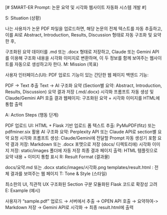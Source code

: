 [# SMART-ER Prompt: 논문 요약 및 시각화 웹사이트 자동화 시스템 개발 #]

S: Situation (상황)

나는 사용자가 논문 PDF 파일을 업로드하면, 해당 논문의 전체 텍스트를 자동 추출하고, 이를 AI로 Abstract, Introduction, Results, Discussion 형태로 자동 구조화 및 요약한 후,

구조화된 요약 데이터를 .md 또는 .docx 형태로 저장하고,
Claude 또는 Gemini API를 이용해 구조화 내용을 시각화 이미지로 변환하며,
이 두 정보를 함께 보여주는 웹사이트를 자동으로 생성하고자 한다.
M: Mission (목표)

사용자 인터페이스(UI): PDF 업로드 기능이 있는 간단한 웹 페이지
백엔드 기능:

PDF → Text 추출
Text → AI 구조화 요약 (Section별 요약: Abstract, Introduction, Results, Discussion)
요약 결과 저장 (.md/.docx)
시각화 프롬프트 자동 생성 및 Claude/Gemini API 호출
결과 웹페이지: 구조화된 요약 + 시각화 이미지를 HTML에 통합 출력

A: Action Steps (행동 단계)

PDF 업로드 UI: HTML + Flask 기반 업로드 폼
텍스트 추출: PyMuPDF(fitz) 또는 pdfminer.six 활용
AI 구조화 요약: Perplexity API 또는 Claude API로 section별 요약 요청
시각화 프롬프트 생성: Claude/Gemini에 전달할 Prompt 자동 생성기 포함
요약 결과 저장: Markdown 또는 .docx 포맷으로 저장 (docs/ 디렉토리에)
시각화 이미지 저장: static/images 폴더에 자동 저장
최종 결과 페이지 출력: HTML 템플릿으로 요약 내용 + 이미지 통합 표시
R: Result Format (결과물)

docs/요약.md 또는 .docx
static/images/시각화.png
templates/result.html : 전체 결과를 보여주는 웹 페이지
T: Tone & Style (스타일)

최소한의 UI, 직관적 UX
구조화된 Section 구분
모듈화된 Flask 코드로 확장성 고려
E: Example (예시)

사용자가 “sample.pdf” 업로드 → 서버에서 추출 → OPEN API 호출 → 요약하여-> Markdown 저장 → Gemini API로 시각화 → 최종 result.html에 출력
